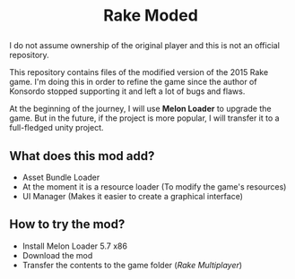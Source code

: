 # <p style="text-align: center;">Rake Moded</p>

I do not assume ownership of the original player and this is not an official repository.

This repository contains files of the modified version of the 2015 Rake game. I'm doing this in order to refine the game since the author of Konsordo stopped supporting it and left a lot of bugs and flaws.

At the beginning of the journey, I will use **Melon Loader** to upgrade the game. But in the future, if the project is more popular, I will transfer it to a full-fledged unity project.

## What does this mod add?
- Asset Bundle Loader
- At the moment it is a resource loader (To modify the game's resources)
- UI Manager (Makes it easier to create a graphical interface)

## How to try the mod?

- Install Melon Loader 5.7 x86
- Download the mod
- Transfer the contents to the game folder (*Rake Multiplayer*)
